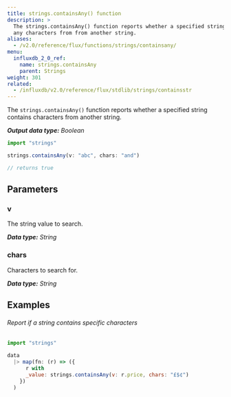 ```yaml
---
title: strings.containsAny() function
description: >
  The strings.containsAny() function reports whether a specified string contains
  any characters from from another string.
aliases:
  - /v2.0/reference/flux/functions/strings/containsany/
menu:
  influxdb_2_0_ref:
    name: strings.containsAny
    parent: Strings
weight: 301
related:
  - /influxdb/v2.0/reference/flux/stdlib/strings/containsstr
---
```


The `strings.containsAny()` function reports whether a specified string contains
characters from another string.

_**Output data type:** Boolean_

```js
import "strings"

strings.containsAny(v: "abc", chars: "and")

// returns true
```

## Parameters

### v
The string value to search.

_**Data type:** String_

### chars
Characters to search for.

_**Data type:** String_

## Examples

###### Report if a string contains specific characters
```js
import "strings"

data
  |> map(fn: (r) => ({
      r with
      _value: strings.containsAny(v: r.price, chars: "£$¢")
    })
  )
```

